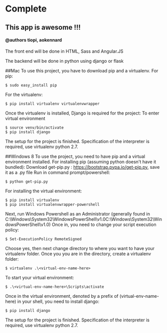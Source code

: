 # Complete
## This app is awesome !!!
#### @authors tiopi, aokennard
The front end will be done in HTML, Sass and Angular.JS

The backend will be done in python using django or flask


##Mac
To use this project, you have to download pip and a virtualenv.
For pip:
```
$ sudo easy_install pip
```
For the virtualenv:
```
$ pip install virtualenv virtualenvwrapper
```

Once the virtualenv is installed, Django is required for the project:
To enter virtual environment
```
$ source venv/bin/activate
$ pip install django
```

The setup for the project is finished. Specification of the interpreter is required, use virtualenv python 2.7.


##Windows 8
To use the project, you need to have pip and a virtual environment installed.
For installing pip (assuming python doesn't have it bundled):
Download get-pip.py : https://bootstrap.pypa.io/get-pip.py, save it as a .py file
Run in command prompt/powershell:
```
$ python get-pip.py
```
For installing the virtual environment:
```
$ pip install virtualenv
$ pip install virtualenvwrapper-powershell
```
Next, run Windows Powershell as an Administrator 
(generally found in C:\Windows\System32\WindowsPowerShell\v1.0C:\Windows\System32\WindowsPowerShell\v1.0)
Once in, you need to change your script execution policy:
```
$ Set-ExecutionPolicy RemoteSigned
```
Choose yes, then next change directory to where you want to have your virtualenv folder.
Once you you are in the directory, create a virtualenv folder:
```
$ virtualenv .\<virtual-env-name-here>
```
To start your virtual environment:
```
$ .\<virtual-env-name-here>\Scripts\activate
```
Once in the virtual environment, denoted by a prefix of (virtual-env-name-here) in your shell, you need to install django:
```
$ pip install django
```
The setup for the project is finished. Specification of the interpreter is required, use virtualenv python 2.7.
